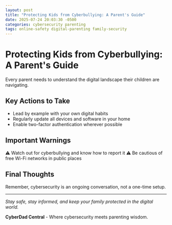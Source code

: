 ```yaml
---
layout: post
title: "Protecting Kids from Cyberbullying: A Parent's Guide"
date: 2025-07-24 20:03:30 -0500
categories: cybersecurity parenting
tags: online-safety digital-parenting family-security
---
```


# Protecting Kids from Cyberbullying: A Parent's Guide

Every parent needs to understand the digital landscape their children are navigating.

## Key Actions to Take

- Lead by example with your own digital habits
- Regularly update all devices and software in your home
- Enable two-factor authentication wherever possible

## Important Warnings

⚠️ Watch out for cyberbullying and know how to report it
⚠️ Be cautious of free Wi-Fi networks in public places

## Final Thoughts

Remember, cybersecurity is an ongoing conversation, not a one-time setup.

---

*Stay safe, stay informed, and keep your family protected in the digital world.*

**CyberDad Central** - Where cybersecurity meets parenting wisdom.
